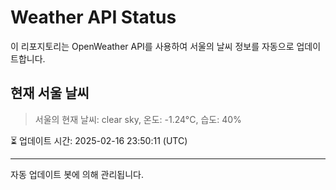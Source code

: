 
# Weather API Status

이 리포지토리는 OpenWeather API를 사용하여 서울의 날씨 정보를 자동으로 업데이트합니다.

## 현재 서울 날씨
> 서울의 현재 날씨: clear sky, 온도: -1.24°C, 습도: 40%

⏳ 업데이트 시간: 2025-02-16 23:50:11 (UTC)

---
자동 업데이트 봇에 의해 관리됩니다.

